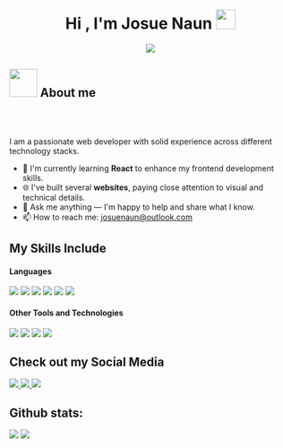 <h1 align="center">  <b>Hi , I'm Josue Naun </b><img src="https://media.giphy.com/media/hvRJCLFzcasrR4ia7z/giphy.gif" width="35"> </h1>

<p align="center">
  <a href="https://github.com/DenverCoder1/readme-typing-svg">
    <img src="https://readme-typing-svg.herokuapp.com?font=Time+New+Roman&color=FF0000&size=25&center=true&vCenter=true&width=600&height=100&lines=Systems+Engineering+student;Full+Stack+Developer;@josuenaun">
  </a>
</p>

## <picture><img src = "https://github.com/7oSkaaa/7oSkaaa/blob/main/Images/about_me.gif?raw=true" width = 50px></picture> About me

<br><br>

I am a passionate web developer with solid experience across different technology stacks.
- 🌱 I'm currently learning **React** to enhance my frontend development skills.  
- 🌐 I've built several **websites**, paying close attention to visual and technical details.  
- 💬 Ask me anything — I'm happy to help and share what I know.
- 📫 How to reach me: josuenaun@outlook.com


## My Skills Include

<h4> Languages </h4>
<span> 
  <img src="https://img.shields.io/badge/HTML5-E34F26?style=for-the-badge&logo=html5&logoColor=white">
  <img src="https://img.shields.io/badge/CSS3-1572B6?style=for-the-badge&logo=css3&logoColor=white">
  <img src="https://img.shields.io/badge/JavaScript-F7DF1E?style=for-the-badge&logo=javascript&logoColor=black">
  <img src="https://img.shields.io/badge/Java-ED8B00?style=for-the-badge&logo=java&logoColor=white">
  <img src="https://img.shields.io/badge/C-00599C?style=for-the-badge&logo=c&logoColor=white">
  <img src="https://img.shields.io/badge/python-3670A0?style=for-the-badge&logo=python&logoColor=ffdd54">
 


</span>


<h4> Other Tools and Technologies </h4>
<span>
  <img src="https://img.shields.io/badge/git-%23F05033.svg?style=for-the-badge&logo=git&logoColor=white">
  <img src="https://img.shields.io/badge/Notion-%23000000.svg?style=for-the-badge&logo=notion&logoColor=white">
  <img src="https://img.shields.io/badge/mysql-4479A1.svg?style=for-the-badge&logo=mysql&logoColor=white">
  <img src="https://img.shields.io/badge/postgres-%23316192.svg?style=for-the-badge&logo=postgresql&logoColor=white">




</span>

## Check out my Social Media

<a href= "https://www.instagram.com/josuenaun06/s">
    <img src="https://img.shields.io/badge/Instagram-%23E4405F.svg?style=for-the-badge&logo=Instagram&logoColor=white">
</a>

<a href="https://x.com/josuenaun06">
    <img src="https://img.shields.io/badge/X-%23000000.svg?style=for-the-badge&logo=X&logoColor=white">
</a>

<a href="https://open.spotify.com/user/315dxbajpzt5aqsvuzfulqnrxgye?si=cef7e153b2594e5f">
    <img src="https://img.shields.io/badge/Spotify-1ED760?style=for-the-badge&logo=spotify&logoColor=white">
</a>

<h2>Github stats:</h2> 

[![](https://github-readme-stats.vercel.app/api?username=josuenaun&show_icons=true&theme=tokyonight&hide_border=true&locale=en)](https://github.com/josuenaun)
[![](https://github-readme-streak-stats.herokuapp.com/?user=josuenaun&theme=material-palenight)](https://github.com/josuenaun)
</div>

